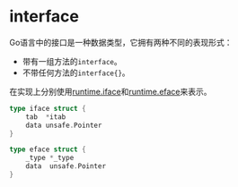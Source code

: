 # interface
Go语言中的接口是一种数据类型，它拥有两种不同的表现形式：
- 带有一组方法的`interface`。
- 不带任何方法的`interface{}`。

在实现上分别使用[runtime.iface](https://github.com/golang/go/blob/6c64b6db6802818dd9a4789cdd564f19b70b6b4c/src/runtime/runtime2.go#L203)和[runtime.eface](https://github.com/golang/go/blob/6c64b6db6802818dd9a4789cdd564f19b70b6b4c/src/runtime/runtime2.go#L208)来表示。
```go
type iface struct {
    tab  *itab
    data unsafe.Pointer
}
```

```go
type eface struct {
    _type *_type
    data  unsafe.Pointer
}
```

